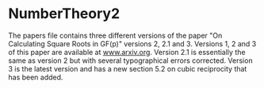 # NumberTheory2
The papers file contains three different versions of the paper "On Calculating Square Roots in GF(p)" versions 2, 2.1 and 3.
Versions 1, 2 and 3 of this paper are available at www.arxiv.org.  Version 2.1 is essentially the same as version 2 but with several typographical errors corrected.  Version 3 is the latest version and has a new section 5.2 on cubic reciprocity that has been added.
